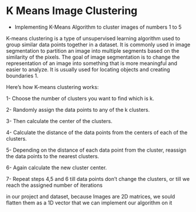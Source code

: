 # K Means Image Clustering
* Implementing K-Means Algorithm to cluster images of numbers 1 to 5

K-means clustering is a type of unsupervised learning algorithm used to group similar data points together in a dataset. It is commonly used in image segmentation to partition an image into multiple segments based on the similarity of the pixels. The goal of image segmentation is to change the representation of an image into something that is more meaningful and easier to analyze. It is usually used for locating objects and creating boundaries 1.

Here’s how K-means clustering works:

1- Choose the number of clusters you want to find which is k.

2- Randomly assign the data points to any of the k clusters.

3- Then calculate the center of the clusters.

4- Calculate the distance of the data points from the centers of each of the clusters.

5- Depending on the distance of each data point from the cluster, reassign the data points to the nearest clusters.

6- Again calculate the new cluster center.

7- Repeat steps 4,5 and 6 till data points don’t change the clusters, or till we reach the assigned number of iterations

in our project and dataset, because Images are 2D matrices, we sould flatten them as a 1D vector that we can implement our algorithm on it
